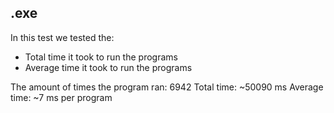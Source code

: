 ## .exe
In this test we tested the:
* Total time it took to run the programs
* Average time it took to run the programs



The amount of times the program ran: 6942
Total time: ~50090 ms
Average time: ~7 ms per program
